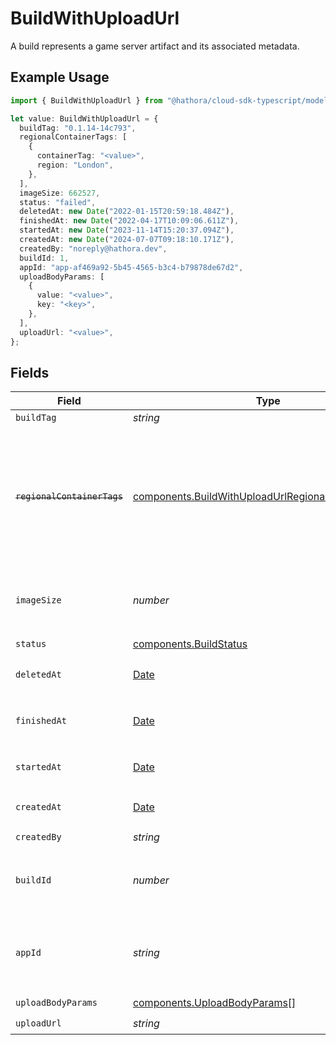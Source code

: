 # BuildWithUploadUrl

A build represents a game server artifact and its associated metadata.

## Example Usage

```typescript
import { BuildWithUploadUrl } from "@hathora/cloud-sdk-typescript/models/components";

let value: BuildWithUploadUrl = {
  buildTag: "0.1.14-14c793",
  regionalContainerTags: [
    {
      containerTag: "<value>",
      region: "London",
    },
  ],
  imageSize: 662527,
  status: "failed",
  deletedAt: new Date("2022-01-15T20:59:18.484Z"),
  finishedAt: new Date("2022-04-17T10:09:06.611Z"),
  startedAt: new Date("2023-11-14T15:20:37.094Z"),
  createdAt: new Date("2024-07-07T09:18:10.171Z"),
  createdBy: "noreply@hathora.dev",
  buildId: 1,
  appId: "app-af469a92-5b45-4565-b3c4-b79878de67d2",
  uploadBodyParams: [
    {
      value: "<value>",
      key: "<key>",
    },
  ],
  uploadUrl: "<value>",
};
```

## Fields

| Field                                                                                                                      | Type                                                                                                                       | Required                                                                                                                   | Description                                                                                                                | Example                                                                                                                    |
| -------------------------------------------------------------------------------------------------------------------------- | -------------------------------------------------------------------------------------------------------------------------- | -------------------------------------------------------------------------------------------------------------------------- | -------------------------------------------------------------------------------------------------------------------------- | -------------------------------------------------------------------------------------------------------------------------- |
| `buildTag`                                                                                                                 | *string*                                                                                                                   | :heavy_minus_sign:                                                                                                         | N/A                                                                                                                        | 0.1.14-14c793                                                                                                              |
| ~~`regionalContainerTags`~~                                                                                                | [components.BuildWithUploadUrlRegionalContainerTags](../../models/components/buildwithuploadurlregionalcontainertags.md)[] | :heavy_check_mark:                                                                                                         | : warning: ** DEPRECATED **: This will be removed in a future release, please migrate away from it as soon as possible.    |                                                                                                                            |
| `imageSize`                                                                                                                | *number*                                                                                                                   | :heavy_check_mark:                                                                                                         | The size (in bytes) of the Docker image built by Hathora.                                                                  |                                                                                                                            |
| `status`                                                                                                                   | [components.BuildStatus](../../models/components/buildstatus.md)                                                           | :heavy_check_mark:                                                                                                         | N/A                                                                                                                        |                                                                                                                            |
| `deletedAt`                                                                                                                | [Date](https://developer.mozilla.org/en-US/docs/Web/JavaScript/Reference/Global_Objects/Date)                              | :heavy_check_mark:                                                                                                         | When the build was deleted.                                                                                                |                                                                                                                            |
| `finishedAt`                                                                                                               | [Date](https://developer.mozilla.org/en-US/docs/Web/JavaScript/Reference/Global_Objects/Date)                              | :heavy_check_mark:                                                                                                         | When [`RunBuild()`](https://hathora.dev/api#tag/BuildV2/operation/RunBuild) finished executing.                            |                                                                                                                            |
| `startedAt`                                                                                                                | [Date](https://developer.mozilla.org/en-US/docs/Web/JavaScript/Reference/Global_Objects/Date)                              | :heavy_check_mark:                                                                                                         | When [`RunBuild()`](https://hathora.dev/api#tag/BuildV2/operation/RunBuild) is called.                                     |                                                                                                                            |
| `createdAt`                                                                                                                | [Date](https://developer.mozilla.org/en-US/docs/Web/JavaScript/Reference/Global_Objects/Date)                              | :heavy_check_mark:                                                                                                         | When [`CreateBuild()`](https://hathora.dev/api#tag/BuildV2/operation/CreateBuild) is called.                               |                                                                                                                            |
| `createdBy`                                                                                                                | *string*                                                                                                                   | :heavy_check_mark:                                                                                                         | N/A                                                                                                                        | noreply@hathora.dev                                                                                                        |
| `buildId`                                                                                                                  | *number*                                                                                                                   | :heavy_check_mark:                                                                                                         | System generated id for a build. Increments by 1.                                                                          | 1                                                                                                                          |
| `appId`                                                                                                                    | *string*                                                                                                                   | :heavy_check_mark:                                                                                                         | System generated unique identifier for an application.                                                                     | app-af469a92-5b45-4565-b3c4-b79878de67d2                                                                                   |
| `uploadBodyParams`                                                                                                         | [components.UploadBodyParams](../../models/components/uploadbodyparams.md)[]                                               | :heavy_check_mark:                                                                                                         | N/A                                                                                                                        |                                                                                                                            |
| `uploadUrl`                                                                                                                | *string*                                                                                                                   | :heavy_check_mark:                                                                                                         | N/A                                                                                                                        |                                                                                                                            |